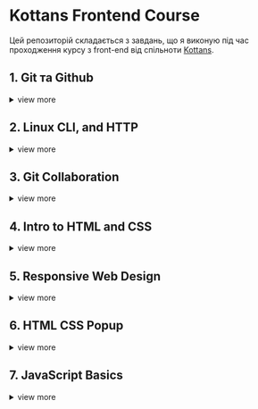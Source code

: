 # Kottans Frontend Course

Цей репозиторій складається з завдань, що я виконую під час проходження курсу з front-end від спільноти [Kottans](https://github.com/kottans).

## 1. Git та Github
<details><summary>view more</summary>

- Раніше мені вже доводилось використовувати git репозиторії і деякі команди, але ці знання можна було назвати скоріше фрагментарними. Завдяки матеріалам 1-2 тижднів курсу з Git на Coursera, я зрозуміла послідовність *working tree - stage - commit* і відповідне застосування команд. Новою у цьому курсі була інформація про Commit ID і як вони запезпечують узгодженість комітів. Також цікавим було дізнатись про команди diff і patch, завдяки яким, теоретично, можна здійснювати контроль версій проекту без використання git. Але як добре, що git таки існує, і можна полегшити процес розробки завдяки цьому інструменту :)
- Тренажер на початку дещо заплутав тим, що потрібно починати вже безпосередньо з git commit, але в процесі проходження рівнів прийшло більше розуміння щодо роботи з гілками та віддаленим репозиторієм.

Загалом, я знайшла цікавими навчальні матеріали з цієї секції, а ще - краще зрозуміла, чому важливо використовувати систему контролю версій під час роботи над проектом.
</details>

## 2. Linux CLI, and HTTP
<details><summary>view more</summary>

### :camera: Скріншоти завершених уроків
<details><summary>дивитись тут</summary>

![Quiz 1](task_linux_cli/linux-survival-quiz1.png)
![Quiz 2](task_linux_cli/linux-survival-quiz2.png)
![Quiz 3](task_linux_cli/linux-survival-quiz3.png)
![Quiz 4](task_linux_cli/linux-survival-quiz4.png)
</details>

### Мої враження від матеріалів даної секції:
**Linux Survival:**
- Дізналась багато нових команд для роботи з директоріями та файлами, зокрема для їх створення, видалення, копіювання. Також дізналась про дозволи на читання, редагування та запуск файлів, краще зрозуміла ідею навігації між файлами - відносний та абсолютний шляхи.
- Здивувала відмінність Linux та Windows систем - у Linux завжди тільки одне directory tree, тоді як Windows використовує окреме directory tree для кожного диску, що ніяк не перетинаються між собою. Думаю, такі відмінності у системах можуть бути дуже важливими для розробників ПЗ.
- Абсолютно точно використовуватиму базові команди Linux під час роботи над проєктами - як мінімум, для навігації між директоріями та перегляду їх вмісту, інформації щодо їх дозволів. З розглянутих у курсі команд є сумніви щодо регулярного використання хіба що команд для друку файлів.

**HTTP part 1:**
- Ознайомилась з протоколом HTTP, його основними характеристиками, а також його застосуванням. Завдяки статті також пригадала рівні мережевих протоколів та структуру URL-адреси.
- Цікаво було дізнатись, як HTTP оновлювався, завдяки чому HTTP/2.0 дозволяє клієнту одночасно відправляти декілька запитів.
- Під час розробки веб-застосунків я, ймовірно, використовуватиму зокрема заголовки запиту та відповіді у бібліотеках та фреймворках. Також у нагоді мені мають стати коди стану.

**HTTP part 2:**
- З цієї статті я більше дізналась про типи з'єднань HTTP, процес автентифікації, а також цифрові сертифікати, що використовуються у веб-додатках. Завдяки статті я також отримала краще уявлення щодо роботи з кешем та його використанням.
- Цікавим було дізнатись, що розширення HTTPS є важливим для підвищення захищеності веб-застосунку. А особливо - що безпеку з'єднання забезпечуватиме SSL шар, при цьому застосунок можна розробляти за схемою Basic Authentication, без додаткових надмірних складностей. Також цікавим було дізнатись, як публічний кеш допомагає покращувати user experience.
- Припускаю, що під час роботи над веб-застосунками мені неодноразово доведеться займатись процесом автентифікації, і, можливо, контролювати кешування.

**Додаткові матеріали, до яких я маю намір повернутись:**
- [ ] [How I taught myself to code in eight weeks](https://lifehacker.com/how-i-taught-myself-to-code-in-eight-weeks-511615189)
- [ ] [How JavaScript works: Deep dive into WebSockets and HTTP/2 with SSE + how to pick the right path](https://blog.sessionstack.com/how-javascript-works-deep-dive-into-websockets-and-http-2-with-sse-how-to-pick-the-right-path-584e6b8e3bf7)
</details>

## 3. Git Collaboration
<details><summary>view more</summary>

### :camera: Скріншоти завершених уроків
<details><summary>дивитись тут</summary>

![Coursera week 3](task_git_collaboration/github-week3.png)
![Coursera week 4](task_git_collaboration/github-week4.png)
![Git-branching basics](task_git_collaboration/git-branching-basics.png)
![Git-branching remote repos](task_git_collaboration/git-branching-remote.png)
</details>

### Мої враження від матеріалів даної секції:
**Introduction to Git and Github:**
- Дізналась більше про роботу з віддаленими репозиторіями, основні команди та типові сценарії використання Git та Github.
- Було цікаво дізнатись, які можливості для роботи з репозиторіями відкриває команда rebase. Іще цікаво було побачити сформульований список поширених помилок, що знаходять при code review.

**Learn Git Branching:**
- Закріпила набуті знання про git rebase, git pull та інші команди за допомогою візуального зображення working tree.
- Цікаво було спробувати cherry pick, який, виявилось, може бути корисним інструментом, хоч і дещо незвичним на перший погляд.

Старатимусь застосовувати набуті знання, щоразу працюючи над своїми проектами та використовуючи Github.

</details>

## 4. Intro to HTML and CSS
<details><summary>view more</summary>

### :camera: Скріншоти завершених уроків
<details><summary>дивитись тут</summary>

![Coursera week 1](task_html_css_intro/coursera_html_week1.png)
![Coursera week 2](task_html_css_intro/coursera_html_week2.png)
![Codeacademy](task_html_css_intro/codacademy_html_css.png)
</details>

### Мої враження від матеріалів даної секції:
**Intro to HTML & CSS:**
- Дізналась більше теоретичних відомостей щодо HTML. CSS розділ дозволив ще раз закріпити знання про box model та позиціонування елементів на сторінці.
- Було цікаво почути більше про організації, відповідальні за стандарти HTML: W3C, WHATWG.

**CodeAcademy:**
- Було цікаво додати до html сторінки відео та аудіо - робила це вперше, не замислювалась до цього, що для них також є default browser settings.

Безперечно, верстання є дуже важливою навичкою для фронт-енд розробника, і його основи я використовуватиму щоразу створюючи нові веб-сторінки, а також забезпечуючи роботу існуючих.
</details>

## 5. Responsive Web Design
<details><summary>view more</summary>

### :camera: Скріншоти завершених уроків
<details><summary>дивитись тут</summary>

![Flexbox Game](task_responsive_web_design/flexbox-froggy.png)
![Grid Game](task_responsive_web_design/grid-garden.png)
</details>

### Мої враження від матеріалів даної секції:
**Responsive web design basics:**<br>
Цікава стаття, що, як мені здалось, охоплює основні моменти щодо забезпечення адаптивності сторінки.
- Краще зрозуміла, для чого потрібно прописувати `width=device-width` та `initial-scale=1`, побачити використання `autofill` для grid.
- Цікаво було дізнатись, що для кращого сприйняття текстової інформації кількість знаків у рядку маж бути близько 70-80.
- Крім згаданих у статті flex і grid буду старатись мінімізовувати кількість брейкпойнтів під час верстання, орієнтуючись безпосередньо на контент сторінки, а не на існуючі на ринку пристрої.

**Відео з YouTube каналу [Фрілансер по життю](https://www.youtube.com/c/FreelancerLifeStyle)**:
- Дозволили систематизувати раніше набуті фрагментарні знання щодо FlexBox та Grid, чудова підкріплена практикою теорія. Згадала про значення проперті flex-wrap, дізналась про неявну сітку.
- Зацікавило, що можна іменувати лінії сітки, що може спростити роботу з нею.
- Точно і далі використовуватиму Flex у своїх проєктах, а також тепер не боятимусь Grid. Тож зможу приймати рішення на користь підходящої технології, не обмежуючись лише флексами :slightly_smiling_face:.

**Flexbox Froggy та Grid Garden:**<br>
Чудові ігри, щоб отримати базове розуміння технологій Flex і Grid.
- Цікаво було згадати проперті `align-content` для flexbox, ніколи ще не доводилось її використовувати під час верстання.
</details>

## 6. HTML CSS Popup
<details><summary>view more</summary>

### Мої враження від матеріалів даної секції:
Іще чекаю на перевірку свого PR, але точно вже можу сказати, що було цікаво дізнатись про таку імплементацію дропдауна/попап меню, без використання 
js. Також вперше у верстанні власноруч використала CSS Grid. Було важко вигадати цікавий, цілісний дизайн, тож врешті решт просто сфокусувалась на 
реалізації загальної логіки, вказаної у вимогах.
</details>

## 7. JavaScript Basics
<details><summary>view more</summary>

### :camera: Скріншоти завершених уроків
<details><summary>дивитись тут</summary>

![Coursera](task_responsive_web_design/flexbox-froggy.png)
</details>

### Мої враження від матеріалів даної секції:
**Coursera JS Basics:**<br>
Загальний невеличкий курс, що дав мені можливість повторити матеріал, що я починала вивчати декілька місяців тому. Припускаю, що він був би
зовсім важким для мого розуміння, якби я дивилась його, нічого не знаючи про жодну мову програмування.
- Дізналась про IIFE та прототипи у об'єктів, пригадала, які типи існують у JavaScript.
- Цікаво було більше дізнатись про копіювання за значенням та за посиланням - у чому полягає різниця. Сподобалась наочна схема (нехай і примітивна)
щодо зберігання даних у пам'яті. Ніколи до цього не замислювалась далі  "reference тип зберігає посилання на об'єкт".
</details>